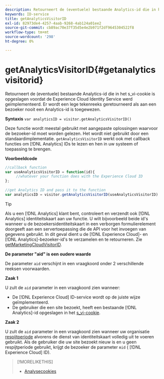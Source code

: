 ```yaml
---
description: Retourneert de (eventuele) bestaande Analytics-id die in het s_vi-cookie is opgeslagen voordat de Experience Cloud Identity Service werd geïmplementeerd. Er wordt een lege tekenreeks geretourneerd als aan een bezoeker nooit een Analytics-id is toegewezen.
keywords: ID-service
title: getAnalyticsVisitorID
exl-id: 82973de4-4257-4aab-9268-4ab124a01ee2
source-git-commit: cb89ac70e37f35d5e4e2b971f2df9645304522f8
workflow-type: tm+mt
source-wordcount: '298'
ht-degree: 0%

---
```


# getAnalyticsVisitorID{#getanalyticsvisitorid}

Retourneert de (eventuele) bestaande Analytics-id die in het s_vi-cookie is opgeslagen voordat de Experience Cloud Identity Service werd geïmplementeerd. Er wordt een lege tekenreeks geretourneerd als aan een bezoeker nooit een Analytics-id is toegewezen.

**Syntaxis** `var analyticsID = visitor.getAnalyticsVisitorID()`

Deze functie wordt meestal gebruikt met aangepaste oplossingen waarvoor de bezoeker-id moet worden gelezen. Het wordt niet gebruikt door een standaardimplementatie. `getAnalyticsVisitorID` werkt ook met callback functies om  [!DNL Analytics] IDs te lezen en hen in uw systeem of toepassing te brengen.

**Voorbeeldcode**

```js
//callback function 
var useAnalyticsVisitorID = function(id){ 
     //whatever your function does with the Experience Cloud ID 
}; 
 
//get Analytics ID and pass it to the function 
var analyticsID = visitor.getAnalyticsVisitorID(useAnalyticsVisitorID)
```

>[!TIP]
>
>Als u een [!DNL Analytics] klant bent, controleert en verzendt ook [!DNL Analytics] identiteitskaart aan uw functie. U wilt bijvoorbeeld beide id&#39;s wanneer u de bezoekersidentiteitskaart in een verborgen formulierelement doorgeeft aan een servertoepassing die de API voor het invoegen van gegevens gebruikt. In dit geval dient u de [!DNL Experience Cloud]- en [!DNL Analytics]-bezoeker-id&#39;s te verzamelen en te retourneren. Zie [getMarketingCloudVisitorID](../../library/get-set/getmcvid.md).

**De parameter &quot;aid&quot; is een oudere waarde**

De parameter `aid` verschijnt in een vraagkoord onder 2 verschillende reeksen voorwaarden.

**Zaak 1**

U zult de `aid` parameter in een vraagkoord zien wanneer:

* De [!DNL Experience Cloud] ID-service wordt op de juiste wijze geïmplementeerd.
* De gebruiker die een site bezoekt, heeft een bestaande [!DNL Analytics]-id opgeslagen in het [s_vi-cookie](https://experienceleague.adobe.com/docs/core-services/interface/ec-cookies/cookies-analytics.html#section-5d50a078de444d12b7d927d68ff3b679).

**Zaak 2**

U zult de `aid` parameter in een vraagkoord zien wanneer uw organisatie [respijtperiode](../../reference/analytics-reference/grace-period.md) alvorens de dienst van identiteitskaart volledig uit te voeren gebruikt. Als de gebruiker die uw site bezoekt nieuw is en u geen respijtperiode gebruikt, krijgt de bezoeker de parameter `mid` ( [!DNL Experience Cloud] ID).

>[!MORELIKETHIS]
>
>* [Analysecookies](https://experienceleague.adobe.com/docs/core-services/interface/ec-cookies/cookies-privacy.html)

